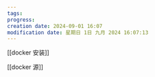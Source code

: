 ```yaml
---
tags: 
progress: 
creation date: 2024-09-01 16:07
modification date: 星期日 1日 九月 2024 16:07:13
---
```

[[docker 安装]]


[[docker 源]]
